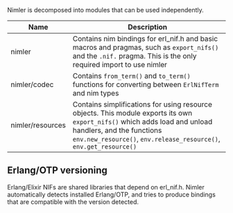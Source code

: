 
Nimler is decomposed into modules that can be used independently.

| Name             | Description                                                                                                                                                                                                                  |
|------------------|------------------------------------------------------------------------------------------------------------------------------------------------------------------------------------------------------------------------------|
| nimler           | Contains nim bindings for erl_nif.h and basic macros and pragmas, such as `export_nifs()` and the `.nif.` pragma. This is the only required import to use nimler                                                             |
| nimler/codec     | Contains `from_term()` and `to_term()` functions for converting between `ErlNifTerm` and nim types                                                                                                                           |
| nimler/resources | Contains simplifications for using resource objects. This module exports its own `export_nifs()` which adds load and unload handlers, and the functions `env.new_resource()`, `env.release_resource()`, `env.get_resource()` |


## Erlang/OTP versioning

Erlang/Elixir NIFs are shared libraries that depend on erl_nif.h. Nimler automatically detects installed Erlang/OTP, and tries to produce bindings that are compatible with the version detected.


